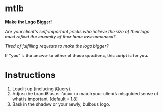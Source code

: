 mtlb
====

**Make the Logo Bigger!**

*Are your client's self-important pricks who believe the size of their logo must reflect the enormity of their lame awesomeness?*

*Tired of fulfilling requests to make the logo bigger?*

If "yes" is the answer to either of these questions, this script is for you.

Instructions
============

1. Load it up (including jQuery).
1. Adjust the brandBluster factor to match your client’s misguided sense of what is important. [default = 1.8]
1. Bask in the shadow or your newly, bulbous logo.